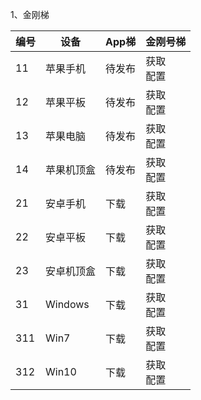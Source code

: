 1、金刚梯

| 编号 | 设备 |App梯|金刚号梯 |
| ----------- | ----------- |  ----------- | ----------- | 
| 11|苹果手机|待发布|获取<br>配置|
| 12|苹果平板|待发布|获取<br>配置|
| 13|苹果电脑|待发布|获取<br>配置|
| 14|苹果机顶盒|待发布|获取<br>配置|
| 21|安卓手机|下载|获取<br>配置|
| 22|安卓平板|下载|获取<br>配置|
| 23|安卓机顶盒|下载|获取<br>配置|
| 31|Windows|下载|获取<br>配置|
| 311|Win7|下载|获取<br>配置|
| 312|Win10|下载|获取<br>配置|
